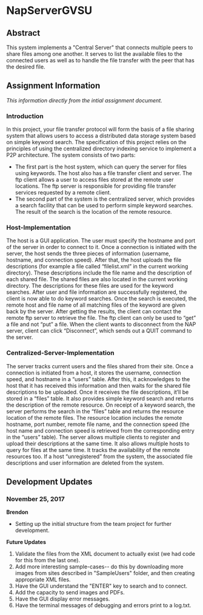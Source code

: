 # NapServerGVSU

## Abstract

This system implements a "Central Server" that connects multiple peers to share files among one another. It serves to list the available files to the connected users as well as to handle the file transfer with the peer that has the desired file.

## Assignment Information

*This information directly from the intial assignment document.*

### Introduction

In this project, your file transfer protocol will form the basis of a file sharing system that allows users to access a distributed data storage system based on simple keyword search. The specification of this project relies on the
principles of using the centralized directory indexing service to implement a P2P architecture. The system
consists of two parts:
- The first part is the host system, which can query the server for files using keywords. The host also has
a file transfer client and server. The ftp client allows a user to access files stored at the remote user
locations. The ftp server is responsible for providing file transfer services requested by a remote client.
- The second part of the system is the centralized server, which provides a search facility that can be
used to perform simple keyword searches. The result of the search is the location of the remote
resource.

### Host-Implementation

The host is a GUI application. The user must specify the hostname and port of the server in order to connect
to it. Once a connection is initiated with the server, the host sends the three pieces of information (username,
hostname, and connection speed). After that, the host uploads the file descriptions (for example a file called
“filelist.xml” in the current working directory). These descriptions include the file name and the description of
each shared file. The shared files are also located in the current working directory. The descriptions for these
files are used for the keyword searches. After user and file information are successfully registered, the client is
now able to do keyword searches. Once the search is executed, the remote host and file name of all matching
files of the keyword are given back by the server.
After getting the results, the client can contact the remote ftp server to retrieve the file. The ftp client can only
be used to “get” a file and not “put” a file. When the client wants to disconnect from the NAP server, client can
click “Disconnect”, which sends out a QUIT command to the server.

### Centralized-Server-Implementation

The server tracks current users and the files shared from their site. Once a connection is initiated from a host,
it stores the username, connection speed, and hostname in a “users” table. After this, it acknowledges to the
host that it has received this information and then waits for the shared file descriptions to be uploaded. Once it
receives the file descriptions, it’ll be stored in a “files” table.
It also provides simple keyword search and returns the description of the remote resource. On receipt of a
keyword search, the server performs the search in the “files” table and returns the resource location of the
remote files. The resource location includes the remote hostname, port number, remote file name, and the
connection speed (the host name and connection speed is retrieved from the corresponding entry in the
“users” table). The server allows multiple clients to register and upload their descriptions at the same time. It also allows multiple hosts to query for files at the same time. It tracks the availability of the remote resources too. If a host “unregistered” from the system, the associated file descriptions and user information are deleted from the system.

## Development Updates

### November 25, 2017

**Brendon**
- Setting up the initial structure from the team project for further development.

**Future Updates**
1. Validate the files from the XML document to actually exist (we had code for this from the last one).
2. Add more interesting sample-cases-- do this by downloading more images from sites described in "SampleUsers" folder, and then creating appropriate XML files. 
3. Have the GUI understand the "ENTER" key to search and to connect.
4. Add the capacity to send images and PDFs.
5. Have the GUI display error messages.
6. Have the terminal messages of debugging and errors print to a log.txt.
